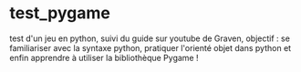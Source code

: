 ﻿# test_pygame

test d'un jeu en python, suivi du guide sur youtube de Graven, objectif : se familiariser avec la syntaxe python, pratiquer l'orienté objet dans python et enfin apprendre à utiliser la bibliothèque Pygame ! 
